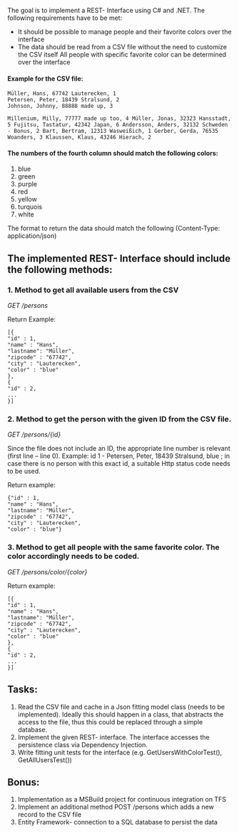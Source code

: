 The goal is to implement a REST- Interface using C# and .NET. The following requirements have to be met:
- It should be possible to manage people and their favorite colors over the interface
- The data should be read from a CSV file without the need to customize the CSV itself All people with specific favorite color can be determined over the interface


#### Example for the CSV file:

```
Müller, Hans, 67742 Lauterecken, 1
Petersen, Peter, 18439 Stralsund, 2
Johnson, Johnny, 88888 made up, 3

Millenium, Milly, 77777 made up too, 4 Müller, Jonas, 32323 Hansstadt, 5 Fujitsu, Tastatur, 42342 Japan, 6 Andersson, Anders, 32132 Schweden - Bonus, 2 Bart, Bertram, 12313 Wasweißich, 1 Gerber, Gerda, 76535 Woanders, 3 Klaussen, Klaus, 43246 Hierach, 2
```

#### The numbers of the fourth column should match the following colors:

1.	blue
2.	green
3.	purple
4.	red
5.	yellow
6.	turquois
7.	white

The format to return the data should match the following (Content-Type: application/json)


## The implemented REST- Interface should include the following methods:

### 1. Method to get all available users from the CSV
*GET /persons*

Return Example:

```
[{
"id" : 1,
"name" : "Hans",
"lastname": "Müller",
"zipcode" : "67742",
"city" : "Lauterecken",
"color" : "blue"
},
{
"id" : 2,
...
}]
```

### 2. Method to get the person with the given ID from the CSV file.
*GET /persons/{id}*

Since the file does not include an ID, the appropriate line number is relevant (first line – line 0).
Example: id 1 - Petersen, Peter, 18439 Stralsund, blue ;
in case there is no person with this exact id, a suitable Http status code needs to be used.

Return example:
```
{"id" : 1,
"name" : "Hans",
"lastname": "Müller",
"zipcode" : "67742",
"city" : "Lauterecken",
"color" : "blue"}
```

### 3. Method to get all people with the same favorite color. The color accordingly needs to be coded.
*GET /persons/color/{color}*

Return example:
```
[{
"id" : 1,
"name" : "Hans",
"lastname": "Müller",
"zipcode" : "67742",
"city" : "Lauterecken",
"color" : "blue"
},
{
"id" : 2,
...
}]
```

## Tasks:

1.	Read the CSV file and cache in a Json fitting model class (needs to be implemented). Ideally this should happen in a class, that abstracts the access to the file, thus this could be replaced through a simple database.
2.	Implement the given REST- interface. The interface accesses the persistence class via Dependency Injection.
3.	Write fitting unit tests for the interface (e.g. GetUsersWithColorTest(), GetAllUsersTest())

## Bonus:

1. Implementation as a MSBuild project for continuous integration on TFS
2. Implement an additional method POST /persons which adds a new record to the CSV file 
3. Entity Framework- connection to a SQL database to persist the data
